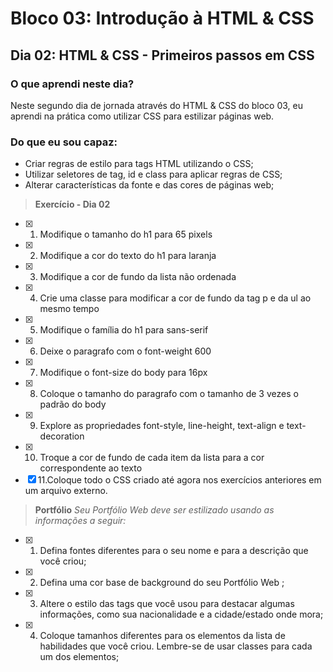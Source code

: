 # Bloco 03: Introdução à HTML & CSS

## Dia 02: HTML & CSS - Primeiros passos em CSS

### O que aprendi neste dia?
Neste segundo dia de jornada através do HTML & CSS do bloco 03, eu aprendi na prática como utilizar CSS para estilizar páginas web.

### Do que eu sou capaz:
- Criar regras de estilo para tags HTML utilizando o CSS;
- Utilizar seletores de tag, id e class para aplicar regras de CSS;
- Alterar características da fonte e das cores de páginas web;

> **Exercício - Dia 02**
- [x] 01. Modifique o tamanho do h1 para 65 pixels
- [x] 02. Modifique a cor do texto do h1 para laranja
- [x] 03. Modifique a cor de fundo da lista não ordenada 
- [x] 04. Crie uma classe para modificar a cor de fundo da tag p e da ul ao mesmo tempo
- [x] 05. Modifique o família do h1 para sans-serif
- [x] 06. Deixe o paragrafo com o font-weight 600
- [x] 07. Modifique o font-size do body para 16px
- [x] 08. Coloque o tamanho do paragrafo com o tamanho de 3 vezes o padrão do body
- [x] 09. Explore as propriedades font-style, line-height, text-align e text-decoration
- [x] 10. Troque a cor de fundo de cada item da lista para a cor correspondente ao texto
- [x] 11.Coloque todo o CSS criado até agora nos exercícios anteriores em um arquivo externo.

> **Portfólio**
_Seu Portfólio Web deve ser estilizado usando as informações a seguir:_

- [x] 01. Defina fontes diferentes para o seu nome e para a descrição que você criou;
- [x] 02. Defina uma cor base de background do seu Portfólio Web ;
- [x] 03. Altere o estilo das tags que você usou para destacar algumas informações, como sua nacionalidade e a cidade/estado onde mora;
- [X] 04. Coloque tamanhos diferentes para os elementos da lista de habilidades que você criou. Lembre-se de usar classes para cada um dos elementos;